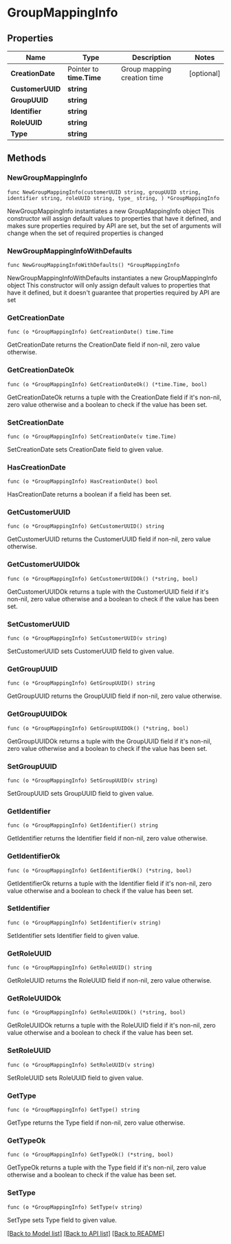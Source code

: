 # GroupMappingInfo

## Properties

Name | Type | Description | Notes
------------ | ------------- | ------------- | -------------
**CreationDate** | Pointer to **time.Time** | Group mapping creation time | [optional] 
**CustomerUUID** | **string** |  | 
**GroupUUID** | **string** |  | 
**Identifier** | **string** |  | 
**RoleUUID** | **string** |  | 
**Type** | **string** |  | 

## Methods

### NewGroupMappingInfo

`func NewGroupMappingInfo(customerUUID string, groupUUID string, identifier string, roleUUID string, type_ string, ) *GroupMappingInfo`

NewGroupMappingInfo instantiates a new GroupMappingInfo object
This constructor will assign default values to properties that have it defined,
and makes sure properties required by API are set, but the set of arguments
will change when the set of required properties is changed

### NewGroupMappingInfoWithDefaults

`func NewGroupMappingInfoWithDefaults() *GroupMappingInfo`

NewGroupMappingInfoWithDefaults instantiates a new GroupMappingInfo object
This constructor will only assign default values to properties that have it defined,
but it doesn't guarantee that properties required by API are set

### GetCreationDate

`func (o *GroupMappingInfo) GetCreationDate() time.Time`

GetCreationDate returns the CreationDate field if non-nil, zero value otherwise.

### GetCreationDateOk

`func (o *GroupMappingInfo) GetCreationDateOk() (*time.Time, bool)`

GetCreationDateOk returns a tuple with the CreationDate field if it's non-nil, zero value otherwise
and a boolean to check if the value has been set.

### SetCreationDate

`func (o *GroupMappingInfo) SetCreationDate(v time.Time)`

SetCreationDate sets CreationDate field to given value.

### HasCreationDate

`func (o *GroupMappingInfo) HasCreationDate() bool`

HasCreationDate returns a boolean if a field has been set.

### GetCustomerUUID

`func (o *GroupMappingInfo) GetCustomerUUID() string`

GetCustomerUUID returns the CustomerUUID field if non-nil, zero value otherwise.

### GetCustomerUUIDOk

`func (o *GroupMappingInfo) GetCustomerUUIDOk() (*string, bool)`

GetCustomerUUIDOk returns a tuple with the CustomerUUID field if it's non-nil, zero value otherwise
and a boolean to check if the value has been set.

### SetCustomerUUID

`func (o *GroupMappingInfo) SetCustomerUUID(v string)`

SetCustomerUUID sets CustomerUUID field to given value.


### GetGroupUUID

`func (o *GroupMappingInfo) GetGroupUUID() string`

GetGroupUUID returns the GroupUUID field if non-nil, zero value otherwise.

### GetGroupUUIDOk

`func (o *GroupMappingInfo) GetGroupUUIDOk() (*string, bool)`

GetGroupUUIDOk returns a tuple with the GroupUUID field if it's non-nil, zero value otherwise
and a boolean to check if the value has been set.

### SetGroupUUID

`func (o *GroupMappingInfo) SetGroupUUID(v string)`

SetGroupUUID sets GroupUUID field to given value.


### GetIdentifier

`func (o *GroupMappingInfo) GetIdentifier() string`

GetIdentifier returns the Identifier field if non-nil, zero value otherwise.

### GetIdentifierOk

`func (o *GroupMappingInfo) GetIdentifierOk() (*string, bool)`

GetIdentifierOk returns a tuple with the Identifier field if it's non-nil, zero value otherwise
and a boolean to check if the value has been set.

### SetIdentifier

`func (o *GroupMappingInfo) SetIdentifier(v string)`

SetIdentifier sets Identifier field to given value.


### GetRoleUUID

`func (o *GroupMappingInfo) GetRoleUUID() string`

GetRoleUUID returns the RoleUUID field if non-nil, zero value otherwise.

### GetRoleUUIDOk

`func (o *GroupMappingInfo) GetRoleUUIDOk() (*string, bool)`

GetRoleUUIDOk returns a tuple with the RoleUUID field if it's non-nil, zero value otherwise
and a boolean to check if the value has been set.

### SetRoleUUID

`func (o *GroupMappingInfo) SetRoleUUID(v string)`

SetRoleUUID sets RoleUUID field to given value.


### GetType

`func (o *GroupMappingInfo) GetType() string`

GetType returns the Type field if non-nil, zero value otherwise.

### GetTypeOk

`func (o *GroupMappingInfo) GetTypeOk() (*string, bool)`

GetTypeOk returns a tuple with the Type field if it's non-nil, zero value otherwise
and a boolean to check if the value has been set.

### SetType

`func (o *GroupMappingInfo) SetType(v string)`

SetType sets Type field to given value.



[[Back to Model list]](../README.md#documentation-for-models) [[Back to API list]](../README.md#documentation-for-api-endpoints) [[Back to README]](../README.md)


